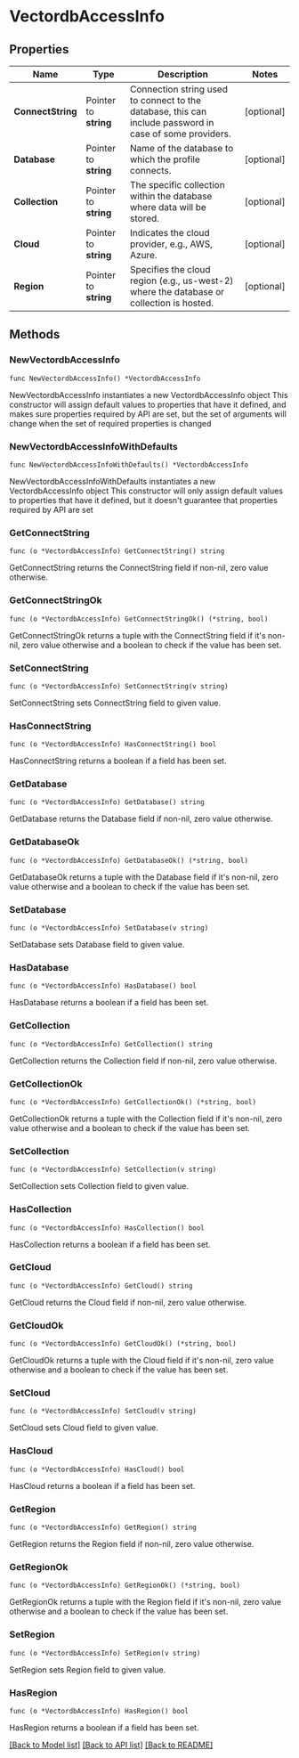 # VectordbAccessInfo

## Properties

Name | Type | Description | Notes
------------ | ------------- | ------------- | -------------
**ConnectString** | Pointer to **string** | Connection string used to connect to the database, this can include password in case of some providers. | [optional] 
**Database** | Pointer to **string** | Name of the database to which the profile connects. | [optional] 
**Collection** | Pointer to **string** | The specific collection within the database where data will be stored. | [optional] 
**Cloud** | Pointer to **string** | Indicates the cloud provider, e.g., AWS, Azure. | [optional] 
**Region** | Pointer to **string** | Specifies the cloud region (e.g., us-west-2) where the database or collection is hosted. | [optional] 

## Methods

### NewVectordbAccessInfo

`func NewVectordbAccessInfo() *VectordbAccessInfo`

NewVectordbAccessInfo instantiates a new VectordbAccessInfo object
This constructor will assign default values to properties that have it defined,
and makes sure properties required by API are set, but the set of arguments
will change when the set of required properties is changed

### NewVectordbAccessInfoWithDefaults

`func NewVectordbAccessInfoWithDefaults() *VectordbAccessInfo`

NewVectordbAccessInfoWithDefaults instantiates a new VectordbAccessInfo object
This constructor will only assign default values to properties that have it defined,
but it doesn't guarantee that properties required by API are set

### GetConnectString

`func (o *VectordbAccessInfo) GetConnectString() string`

GetConnectString returns the ConnectString field if non-nil, zero value otherwise.

### GetConnectStringOk

`func (o *VectordbAccessInfo) GetConnectStringOk() (*string, bool)`

GetConnectStringOk returns a tuple with the ConnectString field if it's non-nil, zero value otherwise
and a boolean to check if the value has been set.

### SetConnectString

`func (o *VectordbAccessInfo) SetConnectString(v string)`

SetConnectString sets ConnectString field to given value.

### HasConnectString

`func (o *VectordbAccessInfo) HasConnectString() bool`

HasConnectString returns a boolean if a field has been set.

### GetDatabase

`func (o *VectordbAccessInfo) GetDatabase() string`

GetDatabase returns the Database field if non-nil, zero value otherwise.

### GetDatabaseOk

`func (o *VectordbAccessInfo) GetDatabaseOk() (*string, bool)`

GetDatabaseOk returns a tuple with the Database field if it's non-nil, zero value otherwise
and a boolean to check if the value has been set.

### SetDatabase

`func (o *VectordbAccessInfo) SetDatabase(v string)`

SetDatabase sets Database field to given value.

### HasDatabase

`func (o *VectordbAccessInfo) HasDatabase() bool`

HasDatabase returns a boolean if a field has been set.

### GetCollection

`func (o *VectordbAccessInfo) GetCollection() string`

GetCollection returns the Collection field if non-nil, zero value otherwise.

### GetCollectionOk

`func (o *VectordbAccessInfo) GetCollectionOk() (*string, bool)`

GetCollectionOk returns a tuple with the Collection field if it's non-nil, zero value otherwise
and a boolean to check if the value has been set.

### SetCollection

`func (o *VectordbAccessInfo) SetCollection(v string)`

SetCollection sets Collection field to given value.

### HasCollection

`func (o *VectordbAccessInfo) HasCollection() bool`

HasCollection returns a boolean if a field has been set.

### GetCloud

`func (o *VectordbAccessInfo) GetCloud() string`

GetCloud returns the Cloud field if non-nil, zero value otherwise.

### GetCloudOk

`func (o *VectordbAccessInfo) GetCloudOk() (*string, bool)`

GetCloudOk returns a tuple with the Cloud field if it's non-nil, zero value otherwise
and a boolean to check if the value has been set.

### SetCloud

`func (o *VectordbAccessInfo) SetCloud(v string)`

SetCloud sets Cloud field to given value.

### HasCloud

`func (o *VectordbAccessInfo) HasCloud() bool`

HasCloud returns a boolean if a field has been set.

### GetRegion

`func (o *VectordbAccessInfo) GetRegion() string`

GetRegion returns the Region field if non-nil, zero value otherwise.

### GetRegionOk

`func (o *VectordbAccessInfo) GetRegionOk() (*string, bool)`

GetRegionOk returns a tuple with the Region field if it's non-nil, zero value otherwise
and a boolean to check if the value has been set.

### SetRegion

`func (o *VectordbAccessInfo) SetRegion(v string)`

SetRegion sets Region field to given value.

### HasRegion

`func (o *VectordbAccessInfo) HasRegion() bool`

HasRegion returns a boolean if a field has been set.


[[Back to Model list]](../README.md#documentation-for-models) [[Back to API list]](../README.md#documentation-for-api-endpoints) [[Back to README]](../README.md)


